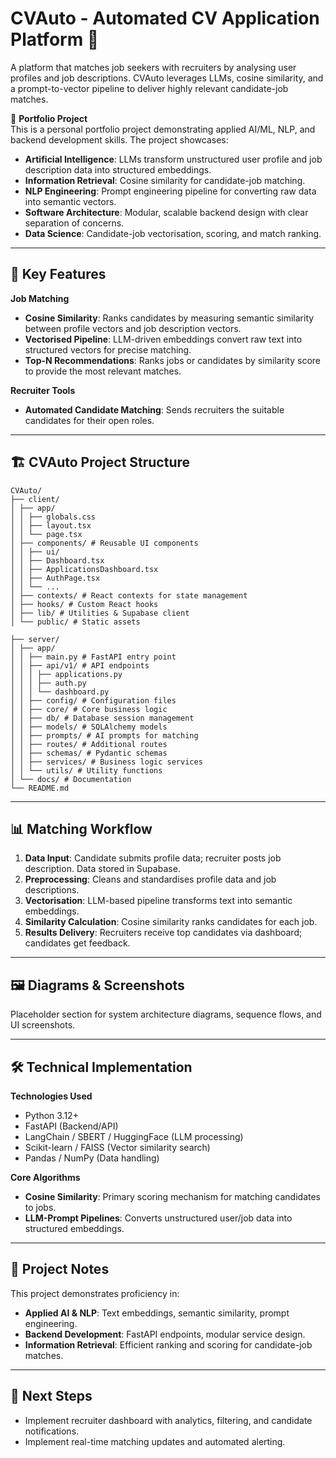 # CVAuto - Automated CV Application Platform 📄

A platform that matches job seekers with recruiters by analysing user profiles and job descriptions. CVAuto leverages LLMs, cosine similarity, and a prompt-to-vector pipeline to deliver highly relevant candidate-job matches.  

💼 **Portfolio Project**  
This is a personal portfolio project demonstrating applied AI/ML, NLP, and backend development skills. The project showcases:

- **Artificial Intelligence**: LLMs transform unstructured user profile and job description data into structured embeddings.  
- **Information Retrieval**: Cosine similarity for candidate-job matching.  
- **NLP Engineering**: Prompt engineering pipeline for converting raw data into semantic vectors.  
- **Software Architecture**: Modular, scalable backend design with clear separation of concerns.  
- **Data Science**: Candidate-job vectorisation, scoring, and match ranking.  

---

## 🚀 Key Features  

**Job Matching**  
- **Cosine Similarity**: Ranks candidates by measuring semantic similarity between profile vectors and job description vectors.  
- **Vectorised Pipeline**: LLM-driven embeddings convert raw text into structured vectors for precise matching.  
- **Top-N Recommendations**: Ranks jobs or candidates by similarity score to provide the most relevant matches.  

**Recruiter Tools**  
- **Automated Candidate Matching**: Sends recruiters the suitable candidates for their open roles.   

---

## 🏗️ CVAuto Project Structure

```
CVAuto/
├── client/
│ ├── app/
│ │ ├── globals.css
│ │ ├── layout.tsx
│ │ └── page.tsx
│ ├── components/ # Reusable UI components
│ │ ├── ui/
│ │ ├── Dashboard.tsx
│ │ ├── ApplicationsDashboard.tsx
│ │ ├── AuthPage.tsx
│ │ └── ...
│ ├── contexts/ # React contexts for state management
│ ├── hooks/ # Custom React hooks
│ ├── lib/ # Utilities & Supabase client
│ └── public/ # Static assets

├── server/
│ ├── app/
│ │ ├── main.py # FastAPI entry point
│ │ ├── api/v1/ # API endpoints
│ │ │ ├── applications.py
│ │ │ ├── auth.py
│ │ │ └── dashboard.py
│ │ ├── config/ # Configuration files
│ │ ├── core/ # Core business logic
│ │ ├── db/ # Database session management
│ │ ├── models/ # SQLAlchemy models
│ │ ├── prompts/ # AI prompts for matching
│ │ ├── routes/ # Additional routes
│ │ ├── schemas/ # Pydantic schemas
│ │ ├── services/ # Business logic services
│ │ └── utils/ # Utility functions
│ └── docs/ # Documentation
└── README.md
```
---

## 📊 Matching Workflow

1. **Data Input**: Candidate submits profile data; recruiter posts job description. Data stored in Supabase.  
2. **Preprocessing**: Cleans and standardises profile data and job descriptions.  
3. **Vectorisation**: LLM-based pipeline transforms text into semantic embeddings.  
4. **Similarity Calculation**: Cosine similarity ranks candidates for each job.  
5. **Results Delivery**: Recruiters receive top candidates via dashboard; candidates get feedback.  

---

## 🖼️ Diagrams & Screenshots

Placeholder section for system architecture diagrams, sequence flows, and UI screenshots.

---

## 🛠️ Technical Implementation

**Technologies Used**  
- Python 3.12+  
- FastAPI (Backend/API)  
- LangChain / SBERT / HuggingFace (LLM processing)  
- Scikit-learn / FAISS (Vector similarity search)  
- Pandas / NumPy (Data handling)  

**Core Algorithms**  
- **Cosine Similarity**: Primary scoring mechanism for matching candidates to jobs.  
- **LLM-Prompt Pipelines**: Converts unstructured user/job data into structured embeddings.  

---

## 📝 Project Notes

This project demonstrates proficiency in:  
- **Applied AI & NLP**: Text embeddings, semantic similarity, prompt engineering.  
- **Backend Development**: FastAPI endpoints, modular service design.  
- **Information Retrieval**: Efficient ranking and scoring for candidate-job matches.  

---

## 🔮 Next Steps

- Implement recruiter dashboard with analytics, filtering, and candidate notifications.  
- Implement real-time matching updates and automated alerting.  
